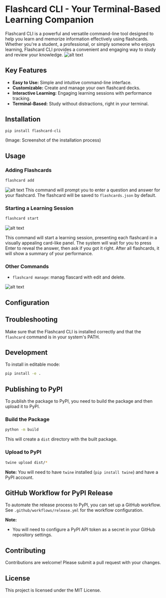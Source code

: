 # Flashcard CLI - Your Terminal-Based Learning Companion

Flashcard CLI is a powerful and versatile command-line tool designed to help you learn and memorize information effectively using flashcards. Whether you're a student, a professional, or simply someone who enjoys learning, Flashcard CLI provides a convenient and engaging way to study and review your knowledge.
![alt text](flascard-cli-image.jpg)


 
## Key Features

*   **Easy to Use:** Simple and intuitive command-line interface.
*   **Customizable:** Create and manage your own flashcard decks.
*   **Interactive Learning:** Engaging learning sessions with performance tracking.
*   **Terminal-Based:** Study without distractions, right in your terminal.

## Installation

```bash
pip install flashcard-cli
```

(Image: Screenshot of the installation process)

## Usage

### Adding Flashcards

```bash
flashcard add
```
![alt text](<Screenshot 2025-07-31 074056.png>)
This command will prompt you to enter a question and answer for your flashcard. The flashcard will be saved to `flashcards.json` by default.

 

### Starting a Learning Session

```bash
flashcard start
```
![alt text](<Screenshot 2025-07-31 100754.png>)

This command will start a learning session, presenting each flashcard in a visually appealing card-like panel. The system will wait for you to press Enter to reveal the answer, then ask if you got it right. After all flashcards, it will show a summary of your performance.

 

### Other Commands

*   `flashcard manage`: manag flascard with edit and delete.
  
![alt text](image-5.png)
 

## Configuration

 
## Troubleshooting
 Make sure that the Flashcard CLI is installed correctly and that the `flashcard` command is in your system's PATH.

## Development

To install in editable mode:

```bash
pip install -e .
```

 

## Publishing to PyPI

To publish the package to PyPI, you need to build the package and then upload it to PyPI.

### Build the Package

```bash
python -m build
```

This will create a `dist` directory with the built package.

### Upload to PyPI

```bash
twine upload dist/*
```

**Note:** You will need to have `twine` installed (`pip install twine`) and have a PyPI account.

## GitHub Workflow for PyPI Release

To automate the release process to PyPI, you can set up a GitHub workflow. See `.github/workflows/release.yml` for the workflow configuration.

**Note:**

*   You will need to configure a PyPI API token as a secret in your GitHub repository settings.

## Contributing

Contributions are welcome! Please submit a pull request with your changes.

## License

This project is licensed under the MIT License.

 